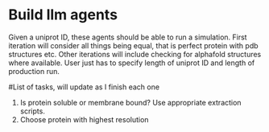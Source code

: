 # Build llm agents
Given a uniprot ID, these agents should be able to run a simulation. First iteration will consider all things being equal, that is perfect protein with pdb structures etc. Other iterations will include checking for alphafold structures where available. User just has to specify length of uniprot ID and length of production run. 

#List of tasks, will update as I finish each one
1. Is protein soluble or membrane bound? Use appropriate extraction scripts.
2. Choose protein with highest resolution 
